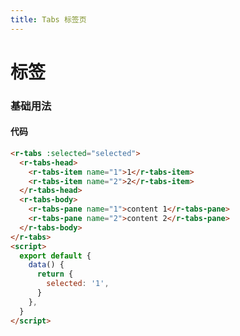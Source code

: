 ```yaml
---
title: Tabs 标签页
---
```


# 标签

### 基础用法

<ClientOnly>
  <tabs-demo-1></tabs-demo-1>
</ClientOnly>

#### 代码

```html
<r-tabs :selected="selected">
  <r-tabs-head>
    <r-tabs-item name="1">1</r-tabs-item>
    <r-tabs-item name="2">2</r-tabs-item>
  </r-tabs-head>
  <r-tabs-body>
    <r-tabs-pane name="1">content 1</r-tabs-pane>
    <r-tabs-pane name="2">content 2</r-tabs-pane>
  </r-tabs-body>
</r-tabs>
<script>
  export default {
    data() {
      return {
        selected: '1',
      }
    },
  }
</script>
```
